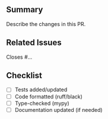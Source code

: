## Summary
Describe the changes in this PR.

## Related Issues
Closes #...

## Checklist
- [ ] Tests added/updated
- [ ] Code formatted (ruff/black)
- [ ] Type-checked (mypy)
- [ ] Documentation updated (if needed)
